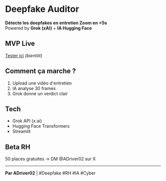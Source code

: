 # Deepfake Auditor

**Détecte les deepfakes en entretien Zoom en <5s**  
Powered by **Grok (xAI)** + **IA Hugging Face**

## MVP Live
[Tester ici](https://deepfakeauditor.streamlit.app) *(bientôt)*

## Comment ça marche ?
1. Upload une vidéo d'entretien
2. IA analyse 30 frames
3. Grok donne un verdict clair

## Tech
- Grok API (x.ai)
- Hugging Face Transformers
- Streamlit

## Beta RH
50 places gratuites → DM @ADriver02 sur X

---
**Par ADriver02** | #Deepfake #RH #IA #Cyber
